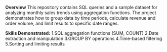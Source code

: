 **Overview**
This repository contains SQL queries and a sample dataset for analyzing monthly sales trends using aggregation functions. The project demonstrates how to group data by time periods, calculate revenue and order volume, and limit results to specific date ranges.

**Skills Demonstrated:**
1.SQL aggregation functions (SUM, COUNT)
2.Date extraction and manipulation
3.GROUP BY operations
4.Time-based filtering
5.Sorting and limiting results
